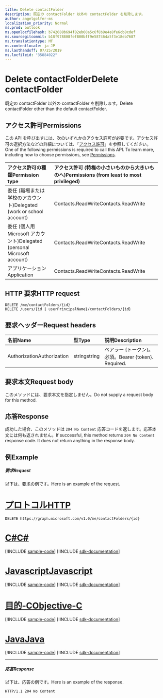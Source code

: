 ```yaml
---
title: Delete contactFolder
description: 既定の contactFolder 以外の contactFolder を削除します。
author: angelgolfer-ms
localization_priority: Normal
ms.prod: outlook
ms.openlocfilehash: b742688b694f82eb60a5c6f8b9e4e8fe6cb8cdef
ms.sourcegitcommit: b18f978808fef800bff9e587464a5f3e18eb7687
ms.translationtype: MT
ms.contentlocale: ja-JP
ms.lasthandoff: 07/25/2019
ms.locfileid: "35884022"
---
```

# <a name="delete-contactfolder"></a><span data-ttu-id="b45f5-103">Delete contactFolder</span><span class="sxs-lookup"><span data-stu-id="b45f5-103">Delete contactFolder</span></span>

<span data-ttu-id="b45f5-104">既定の contactFolder 以外の contactFolder を削除します。</span><span class="sxs-lookup"><span data-stu-id="b45f5-104">Delete contactFolder other than the default contactFolder.</span></span>
## <a name="permissions"></a><span data-ttu-id="b45f5-105">アクセス許可</span><span class="sxs-lookup"><span data-stu-id="b45f5-105">Permissions</span></span>
<span data-ttu-id="b45f5-p101">この API を呼び出すには、次のいずれかのアクセス許可が必要です。アクセス許可の選択方法などの詳細については、「[アクセス許可](/graph/permissions-reference)」を参照してください。</span><span class="sxs-lookup"><span data-stu-id="b45f5-p101">One of the following permissions is required to call this API. To learn more, including how to choose permissions, see [Permissions](/graph/permissions-reference).</span></span>

|<span data-ttu-id="b45f5-108">アクセス許可の種類</span><span class="sxs-lookup"><span data-stu-id="b45f5-108">Permission type</span></span>      | <span data-ttu-id="b45f5-109">アクセス許可 (特権の小さいものから大きいものへ)</span><span class="sxs-lookup"><span data-stu-id="b45f5-109">Permissions (from least to most privileged)</span></span>              |
|:--------------------|:---------------------------------------------------------|
|<span data-ttu-id="b45f5-110">委任 (職場または学校のアカウント)</span><span class="sxs-lookup"><span data-stu-id="b45f5-110">Delegated (work or school account)</span></span> | <span data-ttu-id="b45f5-111">Contacts.ReadWrite</span><span class="sxs-lookup"><span data-stu-id="b45f5-111">Contacts.ReadWrite</span></span>    |
|<span data-ttu-id="b45f5-112">委任 (個人用 Microsoft アカウント)</span><span class="sxs-lookup"><span data-stu-id="b45f5-112">Delegated (personal Microsoft account)</span></span> | <span data-ttu-id="b45f5-113">Contacts.ReadWrite</span><span class="sxs-lookup"><span data-stu-id="b45f5-113">Contacts.ReadWrite</span></span>    |
|<span data-ttu-id="b45f5-114">アプリケーション</span><span class="sxs-lookup"><span data-stu-id="b45f5-114">Application</span></span> | <span data-ttu-id="b45f5-115">Contacts.ReadWrite</span><span class="sxs-lookup"><span data-stu-id="b45f5-115">Contacts.ReadWrite</span></span> |

## <a name="http-request"></a><span data-ttu-id="b45f5-116">HTTP 要求</span><span class="sxs-lookup"><span data-stu-id="b45f5-116">HTTP request</span></span>
<!-- { "blockType": "ignored" } -->
```http
DELETE /me/contactFolders/{id}
DELETE /users/{id | userPrincipalName}/contactFolders/{id}
```
## <a name="request-headers"></a><span data-ttu-id="b45f5-117">要求ヘッダー</span><span class="sxs-lookup"><span data-stu-id="b45f5-117">Request headers</span></span>
| <span data-ttu-id="b45f5-118">名前</span><span class="sxs-lookup"><span data-stu-id="b45f5-118">Name</span></span>       | <span data-ttu-id="b45f5-119">型</span><span class="sxs-lookup"><span data-stu-id="b45f5-119">Type</span></span> | <span data-ttu-id="b45f5-120">説明</span><span class="sxs-lookup"><span data-stu-id="b45f5-120">Description</span></span>|
|:---------------|:--------|:----------|
| <span data-ttu-id="b45f5-121">Authorization</span><span class="sxs-lookup"><span data-stu-id="b45f5-121">Authorization</span></span>  | <span data-ttu-id="b45f5-122">string</span><span class="sxs-lookup"><span data-stu-id="b45f5-122">string</span></span>  | <span data-ttu-id="b45f5-p102">ベアラー {トークン}。必須。</span><span class="sxs-lookup"><span data-stu-id="b45f5-p102">Bearer {token}. Required.</span></span> |

## <a name="request-body"></a><span data-ttu-id="b45f5-125">要求本文</span><span class="sxs-lookup"><span data-stu-id="b45f5-125">Request body</span></span>
<span data-ttu-id="b45f5-126">このメソッドには、要求本文を指定しません。</span><span class="sxs-lookup"><span data-stu-id="b45f5-126">Do not supply a request body for this method.</span></span>

## <a name="response"></a><span data-ttu-id="b45f5-127">応答</span><span class="sxs-lookup"><span data-stu-id="b45f5-127">Response</span></span>

<span data-ttu-id="b45f5-p103">成功した場合、このメソッドは `204 No Content` 応答コードを返します。応答本文には何も返されません。</span><span class="sxs-lookup"><span data-stu-id="b45f5-p103">If successful, this method returns `204 No Content` response code. It does not return anything in the response body.</span></span>

## <a name="example"></a><span data-ttu-id="b45f5-130">例</span><span class="sxs-lookup"><span data-stu-id="b45f5-130">Example</span></span>
##### <a name="request"></a><span data-ttu-id="b45f5-131">要求</span><span class="sxs-lookup"><span data-stu-id="b45f5-131">Request</span></span>
<span data-ttu-id="b45f5-132">以下は、要求の例です。</span><span class="sxs-lookup"><span data-stu-id="b45f5-132">Here is an example of the request.</span></span>

# <a name="httptabhttp"></a>[<span data-ttu-id="b45f5-133">プロトコル</span><span class="sxs-lookup"><span data-stu-id="b45f5-133">HTTP</span></span>](#tab/http)
<!-- {
  "blockType": "request",
  "name": "delete_contactfolder"
}-->
```http
DELETE https://graph.microsoft.com/v1.0/me/contactFolders/{id}
```
# <a name="ctabcsharp"></a>[<span data-ttu-id="b45f5-134">C#</span><span class="sxs-lookup"><span data-stu-id="b45f5-134">C#</span></span>](#tab/csharp)
[!INCLUDE [sample-code](../includes/snippets/csharp/delete-contactfolder-csharp-snippets.md)]
[!INCLUDE [sdk-documentation](../includes/snippets/snippets-sdk-documentation-link.md)]

# <a name="javascripttabjavascript"></a>[<span data-ttu-id="b45f5-135">Javascript</span><span class="sxs-lookup"><span data-stu-id="b45f5-135">Javascript</span></span>](#tab/javascript)
[!INCLUDE [sample-code](../includes/snippets/javascript/delete-contactfolder-javascript-snippets.md)]
[!INCLUDE [sdk-documentation](../includes/snippets/snippets-sdk-documentation-link.md)]

# <a name="objective-ctabobjc"></a>[<span data-ttu-id="b45f5-136">目的-C</span><span class="sxs-lookup"><span data-stu-id="b45f5-136">Objective-C</span></span>](#tab/objc)
[!INCLUDE [sample-code](../includes/snippets/objc/delete-contactfolder-objc-snippets.md)]
[!INCLUDE [sdk-documentation](../includes/snippets/snippets-sdk-documentation-link.md)]

# <a name="javatabjava"></a>[<span data-ttu-id="b45f5-137">Java</span><span class="sxs-lookup"><span data-stu-id="b45f5-137">Java</span></span>](#tab/java)
[!INCLUDE [sample-code](../includes/snippets/java/delete-contactfolder-java-snippets.md)]
[!INCLUDE [sdk-documentation](../includes/snippets/snippets-sdk-documentation-link.md)]

---

##### <a name="response"></a><span data-ttu-id="b45f5-138">応答</span><span class="sxs-lookup"><span data-stu-id="b45f5-138">Response</span></span>
<span data-ttu-id="b45f5-139">以下は、応答の例です。</span><span class="sxs-lookup"><span data-stu-id="b45f5-139">Here is an example of the response.</span></span> 
<!-- {
  "blockType": "response",
  "truncated": true
} -->
```http
HTTP/1.1 204 No Content
```

<!-- uuid: 8fcb5dbc-d5aa-4681-8e31-b001d5168d79
2015-10-25 14:57:30 UTC -->
<!-- {
  "type": "#page.annotation",
  "description": "Delete contactFolder",
  "keywords": "",
  "section": "documentation",
  "tocPath": "",
  "suppressions": [
  ]
}-->
